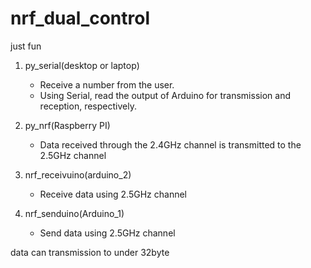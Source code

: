 # nrf_dual_control
just fun

1. py_serial(desktop or laptop)
    - Receive a number from the user.
    - Using Serial, read the output of Arduino for transmission and reception, respectively.

2. py_nrf(Raspberry PI)
    - Data received through the 2.4GHz channel is transmitted to the 2.5GHz channel

3. nrf_receivuino(arduino_2)
    - Receive data using 2.5GHz channel
  
4. nrf_senduino(Arduino_1)
    - Send data using 2.5GHz channel


data can transmission to under 32byte
